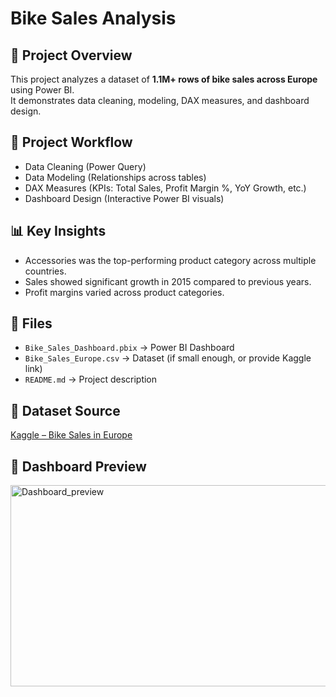 # Bike Sales Analysis 

## 📌 Project Overview
This project analyzes a dataset of **1.1M+ rows of bike sales across Europe** using Power BI.  
It demonstrates data cleaning, modeling, DAX measures, and dashboard design.

## 🔹 Project Workflow
- Data Cleaning (Power Query)
- Data Modeling (Relationships across tables)
- DAX Measures (KPIs: Total Sales, Profit Margin %, YoY Growth, etc.)
- Dashboard Design (Interactive Power BI visuals)

## 📊 Key Insights
- Accessories was the top-performing product category across multiple countries.
- Sales showed significant growth in 2015 compared to previous years.
- Profit margins varied across product categories.

## 📂 Files
- `Bike_Sales_Dashboard.pbix` → Power BI Dashboard
- `Bike_Sales_Europe.csv` → Dataset (if small enough, or provide Kaggle link)
- `README.md` → Project description

## 📌 Dataset Source
[Kaggle – Bike Sales in Europe](https://www.kaggle.com/datasets/sadiqshah/bike-sales-in-europe)

## 📌 Dashboard Preview
<img width="585" height="322" alt="Dashboard_preview" src="https://github.com/user-attachments/assets/a6891811-8420-42a5-a81a-74fa484b3e15" />


